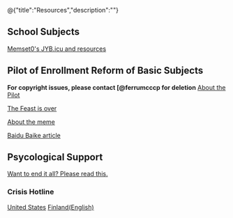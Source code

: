 @{"title":"Resources","description":""}
## School Subjects
[Memset0's JYB.icu and resources](https://jyb.icu)

## Pilot of Enrollment Reform of Basic Subjects
**For copyright issues, please contact [@ferrumcccp for deletion**
[About the Pilot](https://www.bilibili.com/video/BV1e7411v7iT/)

[The Feast is over](https://www.bilibili.com/video/BV187411q77p/)

[About the meme](https://jikipedia.com/definition/1024373631)

[Baidu Baike article](https://baike.baidu.com/item/%E5%9F%BA%E7%A1%80%E5%AD%A6%E7%A7%91%E6%8B%9B%E7%94%9F%E6%94%B9%E9%9D%A9%E8%AF%95%E7%82%B9/24266387?fr=aladdin)
## Psycological Support
[Want to end it all? Please read this.](https://www.blurtitout.org/2015/01/01/want-to-end-it-all-please-read-this/)
### Crisis Hotline
[United States](tel:18002738255)
[Finland(English)](tel:0925250113)
